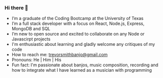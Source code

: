 ### Hi there 👋

- I’m a graduate of the Coding Bootcamp at the University of Texas
- I’m a full stack developer with a focus on React, Node.js, Express, MongoDB and SQL
- I’m new to open source and excited to collaborate on any Node or Javascirpt projects
- I'm enthusiastic about learning and gladly welcome any critiques of my code
- How to reach me: trevorsmithbanjo@gmail.com
- Pronouns: He | Him | His
- Fun fact: I'm passionate about banjos, music composition, recording and how to integrate what I have learned as a musician with programming
